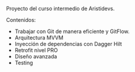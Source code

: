 Proyecto del curso intermedio de Aristidevs.

Contenidos:
- Trabajar con Git de manera eficiente y GitFlow.
- Arquitectura MVVM
- Inyección de dependencias con Dagger Hilt
- Retrofit nivel PRO
- Diseño avanzada
- Testing